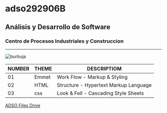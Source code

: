 # adso292906B

## Análisis y Desarrollo de Software

### Centro de Procesos Industriales y Construccion 

---
![burbuja](https://tinyurl.com/4aruacj5)


|NUMBER | THEME | DESCRIPTIOM                           |
| ---   | ---   | ---                                   |
| 01    | Emmet | Work Flow - Markup & Styling          |
| 02    | HTML  | Structure - Hypertext Markup Language |
| 03    | css   | Look & Fell - Cascading Style Sheets  |

[ADSO Files Drive](https://tinyurl.com/wnkk334u)

